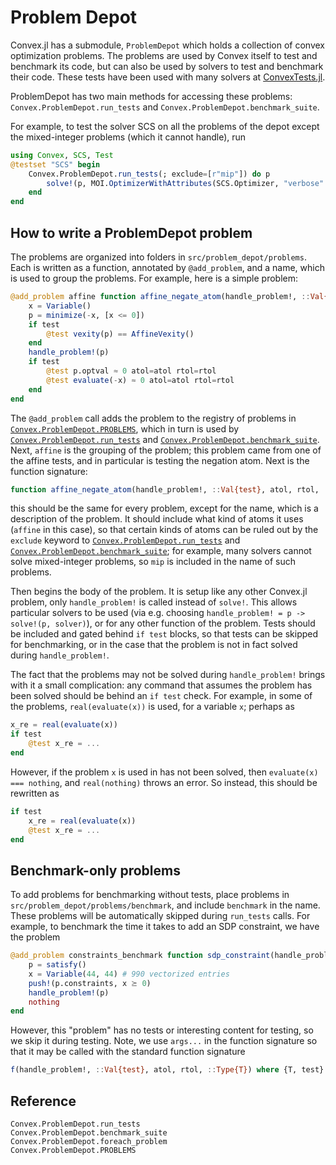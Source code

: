 Problem Depot
=============

Convex.jl has a submodule, `ProblemDepot` which holds a collection of convex optimization problems. The problems are used by Convex itself to test and benchmark its code, but can also be used by solvers to test and benchmark their code. These tests have been used with many solvers at [ConvexTests.jl](https://github.com/ericphanson/ConvexTests.jl).

ProblemDepot has two main methods for accessing these problems: `Convex.ProblemDepot.run_tests` and `Convex.ProblemDepot.benchmark_suite`.

For example, to test the solver SCS on all the problems of the depot except the mixed-integer problems (which it cannot handle), run

```julia
using Convex, SCS, Test
@testset "SCS" begin
    Convex.ProblemDepot.run_tests(; exclude=[r"mip"]) do p
        solve!(p, MOI.OptimizerWithAttributes(SCS.Optimizer, "verbose" => 0, "eps_abs" => 1e-6))
    end
end
```

How to write a ProblemDepot problem
-----------------------------------

The problems are organized into folders in `src/problem_depot/problems`. Each is written as a function, annotated by `@add_problem`, and a name, which is used to group the problems. For example, here is a simple problem:

```julia
@add_problem affine function affine_negate_atom(handle_problem!, ::Val{test}, atol, rtol, ::Type{T}) where {T, test}
    x = Variable()
    p = minimize(-x, [x <= 0])
    if test
        @test vexity(p) == AffineVexity()
    end
    handle_problem!(p)
    if test
        @test p.optval ≈ 0 atol=atol rtol=rtol
        @test evaluate(-x) ≈ 0 atol=atol rtol=rtol
    end
end
```

The `@add_problem` call adds the problem to the registry of problems in [`Convex.ProblemDepot.PROBLEMS`](@ref), which in turn is used by [`Convex.ProblemDepot.run_tests`](@ref) and [`Convex.ProblemDepot.benchmark_suite`](@ref). Next, `affine` is the grouping of the problem; this problem came from one of the affine tests, and in particular is testing the negation atom. Next is the function signature:

```julia
function affine_negate_atom(handle_problem!, ::Val{test}, atol, rtol, ::Type{T}) where {T, test}
```

this should be the same for every problem, except for the name, which is a description of the problem. It should include what kind of atoms it uses (`affine` in this case), so that certain kinds of atoms can be ruled out by the `exclude` keyword to [`Convex.ProblemDepot.run_tests`](@ref) and [`Convex.ProblemDepot.benchmark_suite`](@ref); for example, many solvers cannot solve mixed-integer problems, so `mip` is included in the name of such problems.

Then begins the body of the problem. It is setup like any other Convex.jl problem, only `handle_problem!` is called instead of `solve!`. This allows particular solvers to be used (via e.g. choosing `handle_problem! = p -> solve!(p, solver)`), or for any other function of the problem. Tests should be included and gated behind `if test` blocks, so that tests can be skipped for benchmarking, or in the case that the problem is not in fact solved during `handle_problem!`.

The fact that the problems may not be solved during `handle_problem!` brings with it a small complication: any command that assumes the problem has been solved should be behind an `if test` check. For example, in some of the problems, `real(evaluate(x))` is used, for a variable `x`; perhaps as

```julia
x_re = real(evaluate(x))
if test
    @test x_re = ...
end
```

However, if the problem `x` is used in has not been solved, then `evaluate(x) === nothing`, and `real(nothing)` throws an error. So instead, this should be rewritten as

```julia
if test
    x_re = real(evaluate(x))
    @test x_re = ...
end
```

Benchmark-only problems
-----------------------

To add problems for benchmarking without tests, place problems in `src/problem_depot/problems/benchmark`, and include `benchmark` in the name. These problems will be automatically skipped during `run_tests` calls. For example, to benchmark the time it takes to add an SDP constraint, we have the problem

```julia
@add_problem constraints_benchmark function sdp_constraint(handle_problem!, args...)
    p = satisfy()
    x = Variable(44, 44) # 990 vectorized entries
    push!(p.constraints, x ⪰ 0)
    handle_problem!(p)
    nothing
end
```

However, this "problem" has no tests or interesting content for testing, so we skip it during testing.
Note, we use `args...` in the function signature so that it may be called with the standard function signature

```julia
f(handle_problem!, ::Val{test}, atol, rtol, ::Type{T}) where {T, test}
```

Reference
---------

```@docs
Convex.ProblemDepot.run_tests
Convex.ProblemDepot.benchmark_suite
Convex.ProblemDepot.foreach_problem
Convex.ProblemDepot.PROBLEMS
```
